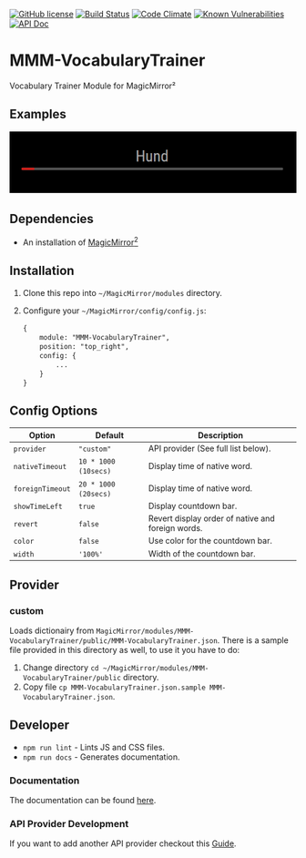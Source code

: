 [![GitHub license](https://img.shields.io/badge/license-MIT-blue.svg?style=flat)](https://raw.githubusercontent.com/fewieden/MMM-VocabularyTrainer/master/LICENSE) [![Build Status](https://travis-ci.org/fewieden/MMM-VocabularyTrainer.svg?branch=master)](https://travis-ci.org/fewieden/MMM-VocabularyTrainer) [![Code Climate](https://codeclimate.com/github/fewieden/MMM-VocabularyTrainer/badges/gpa.svg?style=flat)](https://codeclimate.com/github/fewieden/MMM-VocabularyTrainer) [![Known Vulnerabilities](https://snyk.io/test/github/fewieden/mmm-vocabularytrainer/badge.svg)](https://snyk.io/test/github/fewieden/mmm-vocabularytrainer) [![API Doc](https://doclets.io/fewieden/MMM-VocabularyTrainer/master.svg)](https://doclets.io/fewieden/MMM-VocabularyTrainer/master)

# MMM-VocabularyTrainer

Vocabulary Trainer Module for MagicMirror²

## Examples

![](.github/example.gif)

## Dependencies

* An installation of [MagicMirror<sup>2</sup>](https://github.com/MichMich/MagicMirror)

## Installation

1. Clone this repo into `~/MagicMirror/modules` directory.
1. Configure your `~/MagicMirror/config/config.js`:

    ```
    {
        module: "MMM-VocabularyTrainer",
        position: "top_right",
        config: {
            ...
        }
    }
    ```

## Config Options

| **Option** | **Default** | **Description** |
| --- | --- | --- |
| `provider` | `"custom"` | API provider (See full list below). |
| `nativeTimeout` | `10 * 1000 (10secs)` | Display time of native word. |
| `foreignTimeout` | `20 * 1000 (20secs)` | Display time of native word. |
| `showTimeLeft` | `true` | Display countdown bar. |
| `revert` | `false` | Revert display order of native and foreign words. |
| `color` | `false` | Use color for the countdown bar. |
| `width` | `'100%'` | Width of the countdown bar. |

## Provider

### custom

Loads dictionairy from `MagicMirror/modules/MMM-VocabularyTrainer/public/MMM-VocabularyTrainer.json`.
There is a sample file provided in this directory as well, to use it you have to do:

1. Change directory `cd ~/MagicMirror/modules/MMM-VocabularyTrainer/public` directory.
1. Copy file `cp MMM-VocabularyTrainer.json.sample MMM-VocabularyTrainer.json`.

## Developer

* `npm run lint` - Lints JS and CSS files.
* `npm run docs` - Generates documentation.

### Documentation

The documentation can be found [here](https://doclets.io/fewieden/MMM-VocabularyTrainer/master).

### API Provider Development

If you want to add another API provider checkout this [Guide](apis).
